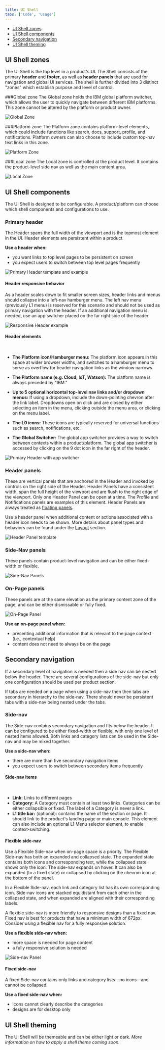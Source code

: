 ```yaml
---
title: UI Shell
tabs: ['Code', 'Usage']
---
```


<anchor-links>
<ul>
    <li><a href="#ui-shell-zones">UI Shell zones</a></li>
    <li><a href="#ui-shell-components">UI Shell components</a></li>
    <li><a href="#secondary-navigation">Secondary navigation</a></li>
    <li><a href="#ui-shell-theming">UI Shell theming</a></li>
    
</ul>
</anchor-links>


## UI Shell zones

The UI Shell is the top level in a product's UI. The Shell consists of the primary **header** and **footer**, as well as **header panels** that are used for navigation and global UI services. The shell is further divided into 3 distinct "zones" which establish purpose and level of control.

###Global zone
The Global zone holds the IBM global platform switcher, which allows the user to quickly navigate between different IBM platforms. This zone cannot be altered by the platform or product owner.

<image-component cols="12">

![Global Zone](images/zones-global.png)

</image-component>

###Platform zone
The Platform zone contains platform-level elements, which could include functions like search, docs, support, profile, and notifications. Platform owners can also choose to include custom top-nav text links in this zone.

<image-component cols="12">

![Platform Zone](images/zones-platform.png)

</image-component>


###Local zone
The Local zone is controlled at the product level. It contains the product-level side nav as well as the main content area.


<image-component cols="12">

![Local Zone](images/zones-local.png)

</image-component>


## UI Shell components

The UI Shell is designed to be configurable. A product/platform can choose which shell components and configurations to use.

### Primary header

The Header spans the full width of the viewport and is the topmost element in the UI. Header elements are persistent within a product.

**Use a header when:**

- you want links to top level pages to be persistent on screen
- you expect users to switch between top level pages frequently

<image-component cols="12">

![Primary Header template and example](images/header-generic.png)

</image-component>

#### Header responsive behavior

As a header scales down to fit smaller screen sizes, header links and menus should collapse into a left-nav hamburger menu. The left nav menu (previously L1 menu) is reserved for this scenario and should not be used as primary navigation with the header. If an additional navigation menu is needed, use an app switcher placed on the far right side of the header.

<image-component cols="12">

![Responsive Header example](images/header-responsive.png)

</image-component>

#### Header elements

<br>

- **The Platform icon/Hamburger menu:** The platform icon appears in this space at wider browser widths, and switches to a hamburger menu to serve as overflow for header navigation links as the window narrows.

- **The Platform name (e.g. Cloud, IoT, Watson):** The platform name is always preceded by "IBM."

- **Up to 5 optional horizontal top-level nav links and/or dropdown menus:**
 If using a dropdown, include the down-pointing chevron after the link label. Dropdowns open on click and are closed by either selecting an item in the menu, clicking outside the menu area, or clicking on the menu label.

- **The L0 icons:** These icons are typically reserved for universal functions such as search, notifications, etc.

- **The Global Switcher:** The global app switcher provides a way to switch between contexts within a product/platform. The global app switcher is accessed by clicking on the 9 dot icon in the far right of the header.

<image-component cols="12">

![Primary Header with app switcher](images/header-app-switcher2.png)

</image-component>


### Header panels

These are vertical panels that are anchored in the Header and invoked by controls on the right side of the Header. Header Panels have a consistent width, span the full height of the viewport and are flush to the right edge of the viewport. Only one Header Panel can be open at a time. The Profile and Notifications panels are examples of this element. Header Panels are always treated as [floating panels](/experimental/layout#panel-behavior).

Use a header panel when additional content or actions associated with a header icon needs to be shown. More details about panel types and behaviors can be found under the [Layout](../experimental/layout/#panel-behavior) section.

<image-component cols="12">

![Header Panel template](images/header-panel.png)

</image-component>

### Side-Nav panels

These panels contain product-level navigation and can be either fixed-width or flexible.

<image-component cols="12">

![Side-Nav Panels](images/side-nav-panel.png)

</image-component>

### On-Page panels

These panels are at the same elevation as the primary content zone of the page, and can be either dismissable or fully fixed.

<image-component cols="12">

![On-Page Panel](images/on-page-panel.png)

</image-component>

**Use an on-page panel when:**

- presenting additional information that is relevant to the page context (i.e., contextual help)
- content does not need to always be on the page

<!--### Footer
Product footers are persistent and attached to the bottom of the browser window. A footer should be reserved for actions or information that is pertinent to the users current workflow. Footers should have clear means of dismissal. <mark>This is an unusual way to treat a footer, especially with it being dismissable... Is this really how we want to define them? -CJC</mark> <mark>Which "zone" does the footer belong to? - CJC</mark>

![Footer](images/footer-1.png) -->

## Secondary navigation

If a secondary level of navigation is needed then a side nav can be nested below the header. There are several configurations of the side-nav but only one configuration should be used per product section.

If tabs are needed on a page when using a side-nav then then tabs are secondary in hierarchy to the side-nav. There should never be persistent tabs with a side-nav being nested under the tabs.

<!--
### L1 Navigation Menu

Some products/platforms require an additional level of navigation above the side nav. The L1 menu behaves like a product selector within the platform; the L1 selection will change the active product and thus the contents of the L2 menu.

The L1 Menu is accessed by clicking on the header's left-side hamburger menu. It is always styled as a floating menu.

![L1 Navigation menu](images/L1-navigation.png)
-->

### Side-nav

The Side-nav contains secondary navigation and fits below the header. It can be configured to be either fixed-width or flexible, with only one level of nested items allowed. Both links and category lists can be used in the Side-nav and may be mixed together.

**Use a side-nav when:**

- there are more than five secondary navigation items
- you expect users to switch between secondary items frequently

#### Side-nav items

<br>

- **Link:** Links to different pages
- **Category:** A Category must contain at least two links. Categories can be either collapsible or fixed. The label of a Category is never a link.
- **L1 title bar:** (optional): contains the name of the section or page. It should link to the product's landing page or main console. This element can also include an optional L1 Menu selector element, to enable context-switching.

#### Flexible side-nav

Use a Flexible Side-nav when on-page space is a priority. The Flexible Side-nav has both an expanded and collapsed state. The expanded state contains both icons and corresponding text, while the collapsed state shows only the icon. The side-nav expands on hover. It can also be expanded (to a fixed state) or collapsed by clicking on the chevron icon at the bottom of the panel.

In a Flexible Side-nav, each link and category list has its own corresponding icon. Side-nav icons are stacked equidistant from each other in the collapsed state, and when expanded are aligned with their corresponding labels.

A flexible side-nav is more friendly to responsive designs than a fixed nav. Fixed nav is best for products that have a minimum width of 672px. Consider using a flexible nav for a fully responsive solution.

**Use a flexible side-nav when:**

- more space is needed for page content
- a fully responsive solution is needed

<image-component cols="12">

![Side-nav Panel](images/side-nav-panel.png)

</image-component>

#### Fixed side-nav

A fixed Side-nav contains only links and category lists—no icons—and cannot be collapsed.

**Use a fixed side-nav when:**

- icons cannot clearly describe the categories
- designs are for desktop only

<!--
The left side navigation component can be fixed or flexible-width. It allows for two levels of nesting.
#### L1 title bar (optional)

The L1 element contains the name of the product. It should link to the product's landing page or main console. This element can also include an optional selector element, to enable context-switching.

#### L2 nav items

L2 nav items can be either a Category or a Link. When clicked, L2 Categories reveal or hide a group of L3 Links. L2 Category items cannot contain links.

#### L3 Links
A Category must contain at least 3 L3 Links.

<mark>Side nav with L1, L2, L3 annotations.
-->

<!--

All vertical panels expand to fill the full height of the browser window.

### Flexible Panel

The Flexible Panel style allows for both a collapsed state and an expanded state. The expanded state of a Flexible Panel is a fixed width and cannot be adjusted by the user. By default, the collapsed Flexible Panel will expand when the user hovers over any portion of panel. The user can lock this panel into the expanded or collapsed state by clicking on the chevron control at the bottom of the panel. Flexible side nav panels should default to the expanded state on first use.

![Flexible panel collapsed and expanded](images/expanded-collapsed.png)

### Fixed Panel

Fixed panels maintain a static width and come in two sizes: default (256 px) and small (208 px).

![Fixed panel example](images/fixed-nav.png)

### Floating Panel

This panel style is at a higher elevation than the primary content area and includes a drop shadow. Floating panels conceal any UI elements below them and must be dismissable by the user. Floating panels are always fixed-width at 256px.

![Floating panel example](images/Floating-nav.png)

-->

## UI Shell theming

The UI Shell will be themeable and can be either light or dark. _More information on how to apply a shell theme coming soon._
